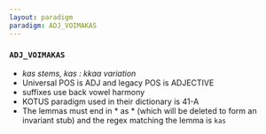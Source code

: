 ```yaml
---
layout: paradigm
paradigm: ADJ_VOIMAKAS
---
```

### ` ADJ_VOIMAKAS `

* _kas stems, kas : kkaa variation_
* Universal POS is ADJ and legacy POS is ADJECTIVE
* suffixes use back vowel harmony
* KOTUS paradigm used in their dictionary is 41-A
* The lemmas must end in * as * (which will be deleted to form an invariant stub) and the regex matching the lemma is ` kas `
